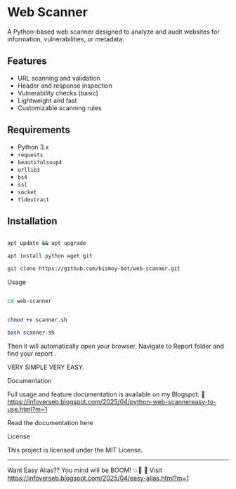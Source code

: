 # Web Scanner

A Python-based web scanner designed to analyze and audit websites for information, vulnerabilities, or metadata.

## Features

- URL scanning and validation
- Header and response inspection
- Vulnerability checks (basic)
- Lightweight and fast
- Customizable scanning rules

## Requirements

- Python 3.x
- `requests`
- `beautifulsoup4`
- `urllib3`
- `bs4`
- `ssl`
- `socket`
- `tldextract`


## Installation
```bash

apt update && apt upgrade
```

```bash
apt install python wget git
```

```bash
git clone https://github.com/bismoy-bot/web-scanner.git
```

Usage

```bash

cd web-scanner
```
```bash

chmod +x scanner.sh
```
```bash
bash scanner.sh
```

Then it will automatically open your browser. Navigate to Report folder and find your report .


VERY SIMPLE VERY EASY.

Documentation

Full usage and feature documentation is available on my Blogspot:
🔗 https://infoverseb.blogspot.com/2025/04/python-web-scannereasy-to-use.html?m=1

Read the documentation here

License

This project is licensed under the MIT License.

---
Want Easy Alias??
You mind will be BOOM! 💥🤯 
🔗 Visit
https://infoverseb.blogspot.com/2025/04/easy-alias.html?m=1
